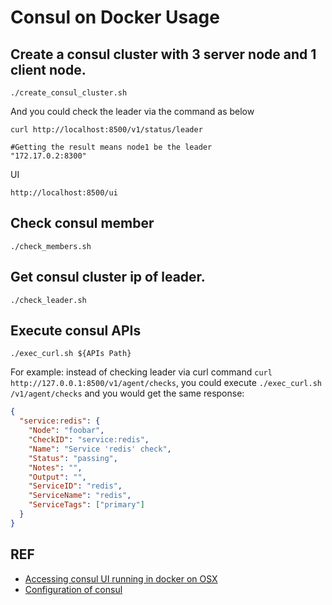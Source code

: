 # Consul on Docker Usage

## Create a consul cluster with 3 server node and 1 client node.

```shell script
./create_consul_cluster.sh
```
And you could check the leader via the command as below

```shell script
curl http://localhost:8500/v1/status/leader

#Getting the result means node1 be the leader
"172.17.0.2:8300"
```

UI
```shell script
http://localhost:8500/ui
```

## Check consul member

```shell script
./check_members.sh
```

## Get consul cluster ip of leader.

```shell script
./check_leader.sh
```

## Execute consul APIs

```shell script
./exec_curl.sh ${APIs Path}
```

For example: instead of checking leader via curl command `curl http://127.0.0.1:8500/v1/agent/checks`, you could execute `./exec_curl.sh /v1/agent/checks`
and you would get the same response: 
```json
{
  "service:redis": {
    "Node": "foobar",
    "CheckID": "service:redis",
    "Name": "Service 'redis' check",
    "Status": "passing",
    "Notes": "",
    "Output": "",
    "ServiceID": "redis",
    "ServiceName": "redis",
    "ServiceTags": ["primary"]
  }
}
```

## REF

* [Accessing consul UI running in docker on OSX](https://stackoverflow.com/questions/41228968/accessing-consul-ui-running-in-docker-on-osx)
* [Configuration of consul](https://www.consul.io/docs/agent/options.html)